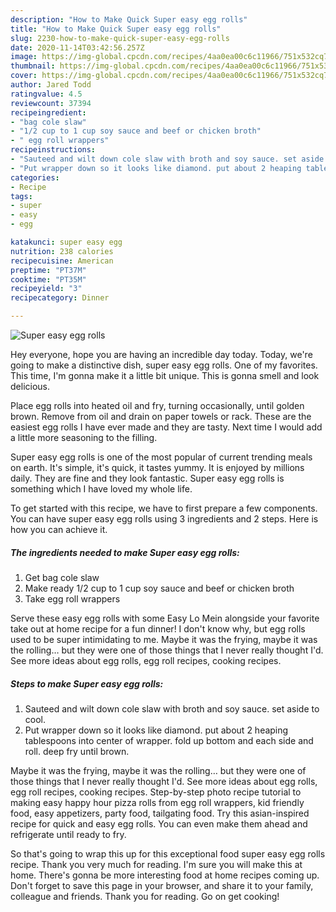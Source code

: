```yaml
---
description: "How to Make Quick Super easy egg rolls"
title: "How to Make Quick Super easy egg rolls"
slug: 2230-how-to-make-quick-super-easy-egg-rolls
date: 2020-11-14T03:42:56.257Z
image: https://img-global.cpcdn.com/recipes/4aa0ea00c6c11966/751x532cq70/super-easy-egg-rolls-recipe-main-photo.jpg
thumbnail: https://img-global.cpcdn.com/recipes/4aa0ea00c6c11966/751x532cq70/super-easy-egg-rolls-recipe-main-photo.jpg
cover: https://img-global.cpcdn.com/recipes/4aa0ea00c6c11966/751x532cq70/super-easy-egg-rolls-recipe-main-photo.jpg
author: Jared Todd
ratingvalue: 4.5
reviewcount: 37394
recipeingredient:
- "bag cole slaw"
- "1/2 cup to 1 cup soy sauce and beef or chicken broth"
- " egg roll wrappers"
recipeinstructions:
- "Sauteed and wilt down cole slaw with broth and soy sauce. set aside to cool."
- "Put wrapper down so it looks like diamond. put about 2 heaping tablespoons into center of wrapper. fold up bottom and each side and roll. deep fry until brown."
categories:
- Recipe
tags:
- super
- easy
- egg

katakunci: super easy egg 
nutrition: 238 calories
recipecuisine: American
preptime: "PT37M"
cooktime: "PT35M"
recipeyield: "3"
recipecategory: Dinner

---
```



![Super easy egg rolls](https://img-global.cpcdn.com/recipes/4aa0ea00c6c11966/751x532cq70/super-easy-egg-rolls-recipe-main-photo.jpg)

Hey everyone, hope you are having an incredible day today. Today, we're going to make a distinctive dish, super easy egg rolls. One of my favorites. This time, I'm gonna make it a little bit unique. This is gonna smell and look delicious.

Place egg rolls into heated oil and fry, turning occasionally, until golden brown. Remove from oil and drain on paper towels or rack. These are the easiest egg rolls I have ever made and they are tasty. Next time I would add a little more seasoning to the filling.

Super easy egg rolls is one of the most popular of current trending meals on earth. It's simple, it's quick, it tastes yummy. It is enjoyed by millions daily. They are fine and they look fantastic. Super easy egg rolls is something which I have loved my whole life.


To get started with this recipe, we have to first prepare a few components. You can have super easy egg rolls using 3 ingredients and 2 steps. Here is how you can achieve it.

<!--inarticleads1-->

##### The ingredients needed to make Super easy egg rolls:

1. Get bag cole slaw
1. Make ready 1/2 cup to 1 cup soy sauce and beef or chicken broth
1. Take  egg roll wrappers


Serve these easy egg rolls with some Easy Lo Mein alongside your favorite take out at home recipe for a fun dinner! I don&#39;t know why, but egg rolls used to be super intimidating to me. Maybe it was the frying, maybe it was the rolling… but they were one of those things that I never really thought I&#39;d. See more ideas about egg rolls, egg roll recipes, cooking recipes. 

<!--inarticleads2-->

##### Steps to make Super easy egg rolls:

1. Sauteed and wilt down cole slaw with broth and soy sauce. set aside to cool.
1. Put wrapper down so it looks like diamond. put about 2 heaping tablespoons into center of wrapper. fold up bottom and each side and roll. deep fry until brown.


Maybe it was the frying, maybe it was the rolling… but they were one of those things that I never really thought I&#39;d. See more ideas about egg rolls, egg roll recipes, cooking recipes. Step-by-step photo recipe tutorial to making easy happy hour pizza rolls from egg roll wrappers, kid friendly food, easy appetizers, party food, tailgating food. Try this asian-inspired recipe for quick and easy egg rolls. You can even make them ahead and refrigerate until ready to fry. 

So that's going to wrap this up for this exceptional food super easy egg rolls recipe. Thank you very much for reading. I'm sure you will make this at home. There's gonna be more interesting food at home recipes coming up. Don't forget to save this page in your browser, and share it to your family, colleague and friends. Thank you for reading. Go on get cooking!
